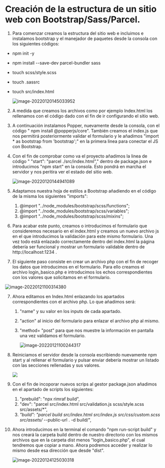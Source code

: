 # Creación de la estructura de un sitio web con Bootstrap/Sass/Parcel.

1. Para comenzar creamos la estructura del sitio web e incluimos e instalamos bootstrap y el manejador de paquetes desde la consola con los siguientes códigos:

- npm init -y

- npm install --save-dev parcel-bundler sass

-  touch scss/style.scss

-  touch .sassrc

- touch src/index.html

  ![image-20220120145033952](C:\Users\Usuario\AppData\Roaming\Typora\typora-user-images\image-20220120145033952.png)

2. A medida que creamos los archivos como por ejemplo Index.html los rellenamos con el código dado con el fin de ir configurando el sitio web.

3. A continuación instalamos Popper, nuevamente desde la consola, con el código " npm install @popperjs/core". También creamos el index.js que nos permitirá posteriormente validar el formulario y le añadimos "import * as bootstrap from 'bootstrap';" en la primera linea para conectar el JS con Bootstrap.

4. Con el fin de comprobar como va el proyecto añadimos la linea de código " "start": "parcel ./src/index.html"," dentro de package.json e introducimos "npm start" en la consola. Esto pondrá en marcha el servidor y nos peritira ver el estado del sitio web.

   ![image-20220120144941089](C:\Users\Usuario\AppData\Roaming\Typora\typora-user-images\image-20220120144941089.png)

5. Adaptamos nuestra hoja de estilos a Bootstrap añadiendo en el código de la misma los siguientes "imports":

   1. @import "../node_modules/bootstrap/scss/functions";
   2. @import "../node_modules/bootstrap/scss/variables";
   3. @import "../node_modules/bootstrap/scss/mixins";

6. Para acabar este punto, creamos o introducimos el formulario que consideremos necesario en el index.html y creamos un nuevo archivo js en el que introducimos la validación para este mismo formulario. Una vez todo está enlazado correctamente dentro del index.html la página debería ser funcional y mostrar un formulario validable dentro de http://localhost:1234 .

7. El siguiente paso consiste en crear un archivo php con el fin de recoger los datos que introducimos en el formulario. Para ello creamos el archivo login_basico.php e introducimos los echos correspondientes con los valores que solicitamos en el formulario.

![image-20220121100314380](C:\Users\Usuario\AppData\Roaming\Typora\typora-user-images\image-20220121100314380.png)

7. Ahora editamos en Index.html enlazando los apartados correspondientes con el archivo php. Lo que añadimos será:

   1. "name" y su valor en los inputs de cada apartado.

   2. "action" al inicio del formulario para enlazar el archivo php al mismo.

   3. "method= "post" para que nos muestre la información en pantalla una vez validamos el formulario. 

      ![image-20220121100244317](C:\Users\Usuario\AppData\Roaming\Typora\typora-user-images\image-20220121100244317.png)

8. Reiniciamos el servidor desde la consola escribiendo nuevamente npm start y al rellenar el formulario y pulsar enviar debería mostrar un listado con las secciones rellenadas y sus valores.

   ![](C:\Users\Usuario\AppData\Roaming\Typora\typora-user-images\image-20220121104159289.png)

9. Con el fin de incoporar nuevos scrips al gestor package.json añadimos en el apartado de scripts los siguientes:

   1. "prebuild": "npx rimraf build",
   2.  "dev": "parcel src/index.html src/validation.js scss/style.scss src/assets/*",  
   3. *"build": "parcel build src/index.html src/index.js src/css/custom.scss src/assets/* --public-url . -d build/",

10. Ahora introducimos en la terminal el comando "npm run-script build" y nos creará la carpeta build dentro de nuestro directorio con los mismos archivos que en la carpeta dist menos "login_basico.php", el cual tendremos que copiar a mano. Ahora podremos acceder y realizar lo mismo desde esa dirección que desde "dist".

    ![image-20220124125030318](C:\Users\Usuario\AppData\Roaming\Typora\typora-user-images\image-20220124125030318.png)



